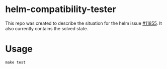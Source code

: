 # helm-compatibility-tester
This repo was created to describe the situation for the helm issue [#11855](https://github.com/helm/helm/issues/11855).
It also currently contains the solved state.

# Usage
```
make test
```

